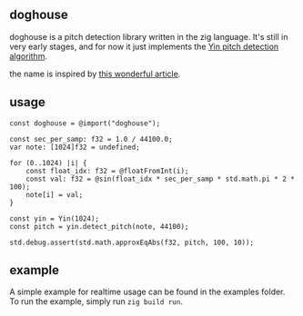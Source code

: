 ## doghouse

doghouse is a pitch detection library written in the zig language. It's still in very early stages, and for now it just implements the [Yin pitch detection algorithm](http://audition.ens.fr/adc/pdf/2002_JASA_YIN.pdf).

the name is inspired by [this wonderful article](https://www.objc.io/issues/24-audio/audio-dog-house/).

## usage

```zig
const doghouse = @import("doghouse");

const sec_per_samp: f32 = 1.0 / 44100.0;
var note: [1024]f32 = undefined;

for (0..1024) |i| {
    const float_idx: f32 = @floatFromInt(i);
    const val: f32 = @sin(float_idx * sec_per_samp * std.math.pi * 2 * 100);
    note[i] = val;
}

const yin = Yin(1024);
const pitch = yin.detect_pitch(note, 44100);

std.debug.assert(std.math.approxEqAbs(f32, pitch, 100, 10));
```

## example

A simple example for realtime usage can be found in the examples folder.
To run the example, simply run `zig build run`.
